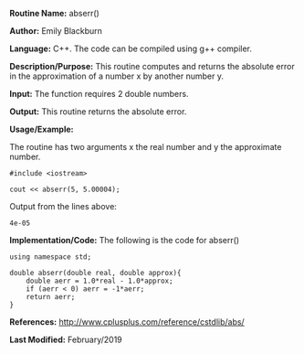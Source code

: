 **Routine Name:**           abserr()

**Author:** Emily Blackburn

**Language:** C++. The code can be compiled using g++ compiler.

**Description/Purpose:** This routine computes and returns the absolute error in the approximation of a number x by another number y.

**Input:** The function requires 2 double numbers.

**Output:** This routine returns the absolute error.

**Usage/Example:**

The routine has two arguments x the real number and y the approximate number.

    #include <iostream>
    
    cout << abserr(5, 5.00004);
    
Output from the lines above:

    4e-05

**Implementation/Code:** The following is the code for abserr()

    using namespace std;

    double abserr(double real, double approx){
        double aerr = 1.0*real - 1.0*approx;
        if (aerr < 0) aerr = -1*aerr;
        return aerr;
    }

**References:** <http://www.cplusplus.com/reference/cstdlib/abs/>

**Last Modified:** February/2019
